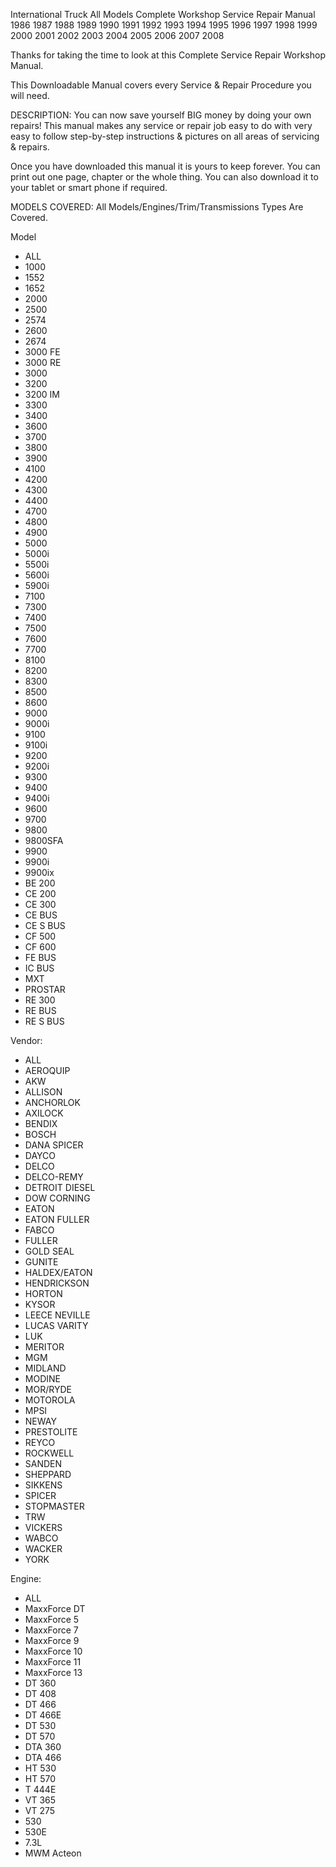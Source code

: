 International Truck All Models Complete Workshop Service Repair Manual 1986 1987 1988 1989 1990 1991 1992 1993 1994 1995 1996 1997 1998 1999 2000 2001 2002 2003 2004 2005 2006 2007 2008

Thanks for taking the time to look at this Complete Service Repair Workshop Manual.

This Downloadable Manual covers every Service & Repair Procedure you will need.


DESCRIPTION:
You can now save yourself BIG money by doing your own repairs! This manual makes any service or repair job easy to do with very easy to follow step-by-step instructions & pictures on all areas of servicing & repairs.

Once you have downloaded this manual it is yours to keep forever. You can print out one page, chapter or the whole thing. You can also download it to your tablet or smart phone if required.


MODELS COVERED:
All Models/Engines/Trim/Transmissions Types Are Covered.

Model
- ALL
- 1000
- 1552
- 1652
- 2000
- 2500
- 2574
- 2600
- 2674
- 3000 FE
- 3000 RE
- 3000
- 3200
- 3200 IM
- 3300
- 3400
- 3600
- 3700
- 3800
- 3900
- 4100
- 4200
- 4300
- 4400
- 4700
- 4800
- 4900
- 5000
- 5000i
- 5500i
- 5600i
- 5900i
- 7100
- 7300
- 7400
- 7500
- 7600
- 7700
- 8100
- 8200
- 8300
- 8500
- 8600
- 9000
- 9000i
- 9100
- 9100i
- 9200
- 9200i
- 9300
- 9400
- 9400i
- 9600
- 9700
- 9800
- 9800SFA
- 9900
- 9900i
- 9900ix
- BE 200
- CE 200
- CE 300
- CE BUS
- CE S BUS
- CF 500
- CF 600
- FE BUS
- IC BUS
- MXT
- PROSTAR
- RE 300
- RE BUS
- RE S BUS

Vendor:
- ALL
- AEROQUIP
- AKW
- ALLISON
- ANCHORLOK
- AXILOCK
- BENDIX
- BOSCH
- DANA SPICER
- DAYCO
- DELCO
- DELCO-REMY
- DETROIT DIESEL
- DOW CORNING
- EATON
- EATON FULLER
- FABCO
- FULLER
- GOLD SEAL
- GUNITE
- HALDEX/EATON
- HENDRICKSON
- HORTON
- KYSOR
- LEECE NEVILLE
- LUCAS VARITY
- LUK
- MERITOR
- MGM
- MIDLAND
- MODINE
- MOR/RYDE
- MOTOROLA
- MPSI
- NEWAY
- PRESTOLITE
- REYCO
- ROCKWELL
- SANDEN
- SHEPPARD
- SIKKENS
- SPICER
- STOPMASTER
- TRW
- VICKERS
- WABCO
- WACKER
- YORK

Engine:
- ALL
- MaxxForce DT
- MaxxForce 5
- MaxxForce 7
- MaxxForce 9
- MaxxForce 10
- MaxxForce 11
- MaxxForce 13
- DT 360
- DT 408
- DT 466
- DT 466E
- DT 530
- DT 570
- DTA 360
- DTA 466
- HT 530
- HT 570
- T 444E
- VT 365
- VT 275
- 530
- 530E
- 7.3L
- MWM Acteon